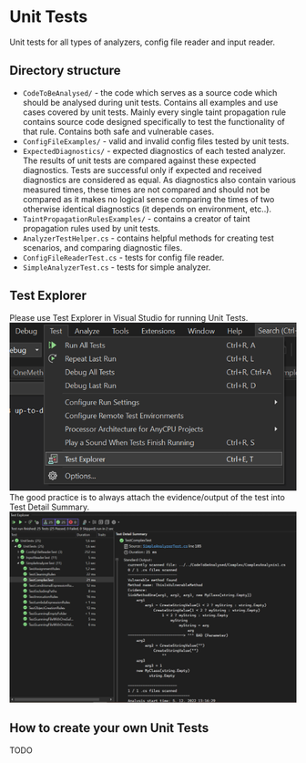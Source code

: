 # Unit Tests
Unit tests for all types of analyzers, config file reader and input reader.

## Directory structure
- `CodeToBeAnalysed/` - the code which serves as a source code which should be analysed during unit tests. Contains all examples and use cases covered by unit tests. Mainly every single taint propagation rule contains source code designed specifically to test the functionality of that rule. Contains both safe and vulnerable cases.  
- `ConfigFileExamples/` - valid and invalid config files tested by unit tests.
- `ExpectedDiagnostics/` - expected diagnostics of each tested analyzer. The results of unit tests are compared against these expected diagnostics. Tests are successful only if expected and received diagnostics are considered as equal. As diagnostics also contain various measured times, these times are not compared and should not be compared as it makes no logical sense comparing the times of two otherwise identical diagnostics (it depends on environment, etc..).   
- `TaintPropagationRulesExamples/` -  contains a creator of taint propagation rules used by unit tests.
- `AnalyzerTestHelper.cs` - contains helpful methods for creating test scenarios, and comparing diagnostic files. 
- `ConfigFileReaderTest.cs` - tests for config file reader.
- `SimpleAnalyzerTest.cs` - tests for simple analyzer.

## Test Explorer
Please use Test Explorer in Visual Studio for running Unit Tests.
![img_1.png](img_1.png)
The good practice is to always attach the evidence/output of the test into Test Detail Summary.
![img.png](img.png)

## How to create your own Unit Tests
TODO